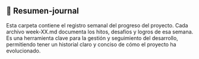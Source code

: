 ## 📝 Resumen-journal
Esta carpeta contiene el registro semanal del progreso del proyecto. Cada archivo week-XX.md documenta los hitos, desafíos y logros de esa semana. Es una herramienta clave para la gestión y seguimiento del desarrollo, permitiendo tener un historial claro y conciso de cómo el proyecto ha evolucionado.
